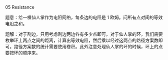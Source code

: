 05 Resistance

题意：给一棵仙人掌作为电阻网络，每条边的电阻是 1 欧姆。问所有点对间的等效电阻之和。

题解：对于割边，只用考虑割边两边各有多少点即可。对于仙人掌的环，我们需要枚举环上两点之间的距离，计算出等效电阻，然后乘以经过这两点的路径方案数即可。路径方案数的统计需要使用卷积。此外注意处理仙人掌的环的时候，环上的点要按环的顺序来。 